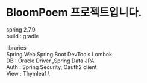 # BloomPoem 프로젝트입니다.

spring 2.7.9  
build : gradle

libraries \
Spring Web
Spring Boot DevTools
Lombok \
DB : Oracle Driver ,Spring Data JPA \
Auth : Spring Security, Oauth2 client \
View : Thymleaf \
